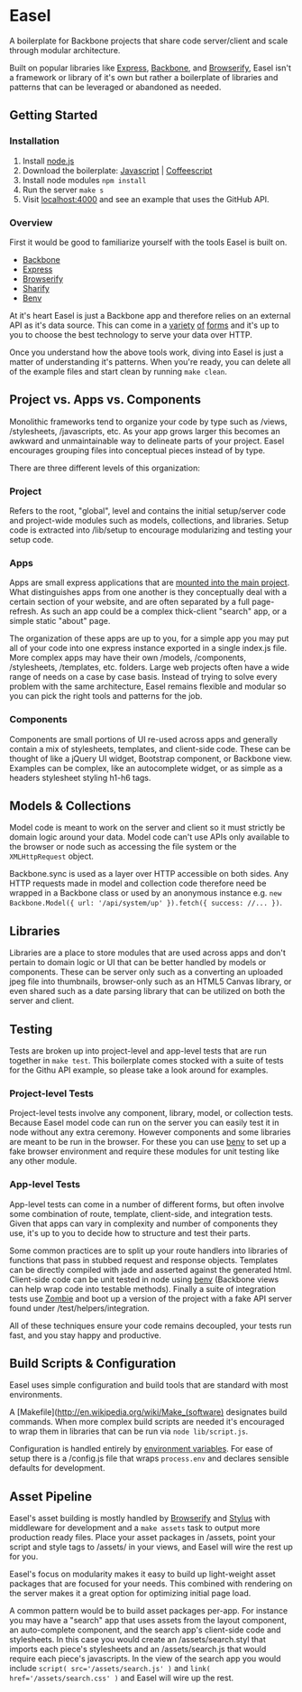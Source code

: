 # Easel

A boilerplate for Backbone projects that share code server/client and scale through modular architecture.

Built on popular libraries like [Express](http://expressjs.com/), [Backbone](http://backbonejs.org/), and [Browserify](http://browserify.org/), Easel isn't a framework or library of it's own but rather a boilerplate of libraries and patterns that can be leveraged or abandoned as needed.

## Getting Started

### Installation

1. Install [node.js](http://nodejs.org/)
2. Download the boilerplate: [Javascript](https://github.com/artsy/easel/archive/master.zip) | [Coffeescript](https://github.com/artsy/easel/archive/master.zip)
3. Install node modules `npm install`
4. Run the server `make s`
5. Visit [localhost:4000](http://localhost:4000) and see an example that uses the GitHub API.

### Overview

First it would be good to familiarize yourself with the tools Easel is built on.

* [Backbone](http://backbonejs.org/)
* [Express](http://expressjs.com/)
* [Browserify](https://github.com/substack/node-browserify)
* [Sharify](https://github.com/artsy/sharify)
* [Benv](https://github.com/artsy/benv)

At it's heart Easel is just a Backbone app and therefore relies on an external API as it's data source. This can come in a [variety](http://expressjs.com/) [of](https://github.com/intridea/grape) [forms](http://flask.pocoo.org/) and it's up to you to choose the best technology to serve your data over HTTP.

Once you understand how the above tools work, diving into Easel is just a matter of understanding it's patterns. When you're ready, you can delete all of the example files and start clean by running `make clean`.

## Project vs. Apps vs. Components

Monolithic frameworks tend to organize your code by type such as /views, /stylesheets, /javascripts, etc. As your app grows larger this becomes an awkward and unmaintainable way to delineate parts of your project. Easel encourages grouping files into conceptual pieces instead of by type.

There are three different levels of this organization:

### Project

Refers to the root, "global", level and contains the initial setup/server code and project-wide modules such as models, collections, and libraries. Setup code is extracted into /lib/setup to encourage modularizing and testing your setup code.

### Apps

Apps are small express applications that are [mounted into the main project](http://vimeo.com/56166857). What distinguishes apps from one another is they conceptually deal with a certain section of your website, and are often separated by a full page-refresh. As such an app could be a complex thick-client "search" app, or a simple static "about" page.

The organization of these apps are up to you, for a simple app you may put all of your code into one express instance exported in a single index.js file. More complex apps may have their own /models, /components, /stylesheets, /templates, etc. folders. Large web projects often have a wide range of needs on a case by case basis. Instead of trying to solve every problem with the same architecture, Easel remains flexible and modular so you can pick the right tools and patterns for the job.

### Components

Components are small portions of UI re-used across apps and generally contain a mix of stylesheets, templates, and client-side code. These can be thought of like a jQuery UI widget, Bootstrap component, or Backbone view. Examples can be complex, like an autocomplete widget, or as simple as a headers stylesheet styling h1-h6 tags.

## Models & Collections

Model code is meant to work on the server and client so it must strictly be domain logic around your data. Model code can't use APIs only available to the browser or node such as accessing the file system or the `XMLHttpRequest` object.

Backbone.sync is used as a layer over HTTP accessible on both sides. Any HTTP requests made in model and collection code therefore need be wrapped in a Backbone class or used by an anonymous instance e.g. `new Backbone.Model({ url: '/api/system/up' }).fetch({ success: //... })`.

## Libraries

Libraries are a place to store modules that are used across apps and don't pertain to domain logic or UI that can be better handled by models or components. These can be server only such as a converting an uploaded jpeg file into thumbnails, browser-only such as an HTML5 Canvas library, or even shared such as a date parsing library that can be utilized on both the server and client.

## Testing

Tests are broken up into project-level and app-level tests that are run together in `make test`. This boilerplate comes stocked with a suite of tests for the Githu API example, so please take a look around for examples.

### Project-level Tests

Project-level tests involve any component, library, model, or collection tests. Because Easel model code can run on the server you can easily test it in node without any extra ceremony. However components and some libraries are meant to be run in the browser. For these you can use [benv](http://github.com/artsy/benv) to set up a fake browser environment and require these modules for unit testing like any other module.

### App-level Tests

App-level tests can come in a number of different forms, but often involve some combination of route, template, client-side, and integration tests. Given that apps can vary in complexity and number of components they use, it's up to you to decide how to structure and test their parts.

Some common practices are to split up your route handlers into libraries of functions that pass in stubbed request and response objects. Templates can be directly compiled with jade and asserted against the generated html. Client-side code can be unit tested in node using [benv](http://github.com/artsy/benv) (Backbone views can help wrap code into testable methods). Finally a suite of integration tests use [Zombie](http://zombie.labnotes.org/) and boot up a version of the project with a fake API server found under /test/helpers/integration.

All of these techniques ensure your code remains decoupled, your tests run fast, and you stay happy and productive.

## Build Scripts & Configuration

Easel uses simple configuration and build tools that are standard with most environments.

A [Makefile](http://en.wikipedia.org/wiki/Make_(software) designates build commands. When more complex build scripts are needed it's encouraged to wrap them in libraries that can be run via `node lib/script.js`.

Configuration is handled entirely by [environment variables](http://en.wikipedia.org/wiki/Environment_variable). For ease of setup there is a /config.js file that wraps `process.env` and declares sensible defaults for development.

## Asset Pipeline

Easel's asset building is mostly handled by [Browserify](https://github.com/substack/node-browserify) and [Stylus](https://github.com/learnboost/stylus) with middleware for development and a `make assets` task to output more production ready files. Place your asset packages in /assets, point your script and style tags to /assets/<filename> in your views, and Easel will wire the rest up for you.

Easel's focus on modularity makes it easy to build up light-weight asset packages that are focused for your needs. This combined with rendering on the server makes it a great option for optimizing initial page load.

A common pattern would be to build asset packages per-app. For instance you may have a "search" app that uses assets from the layout component, an auto-complete component, and the search app's client-side code and stylesheets. In this case you would create an /assets/search.styl that imports each piece's stylesheets and an /assets/search.js that would require each piece's javascripts. In the view of the search app you would include `script( src='/assets/search.js' )` and `link( href='/assets/search.css' )` and Easel will wire up the rest.